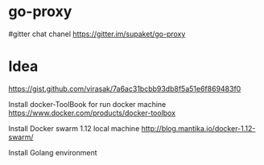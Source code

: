 # go-proxy

#gitter chat chanel
https://gitter.im/supaket/go-proxy

# Idea
https://gist.github.com/virasak/7a6ac31bcbb93db8f5a51e6f869483f0

Install docker-ToolBook for run docker machine
https://www.docker.com/products/docker-toolbox

Install Docker swarm 1.12 local machine
http://blog.mantika.io/docker-1.12-swarm/

Install Golang environment
